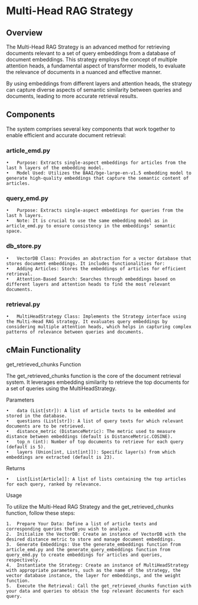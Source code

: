 # Multi-Head RAG Strategy

## Overview

The Multi-Head RAG Strategy is an advanced method for retrieving documents relevant to a set of query embeddings from a database of document embeddings. This strategy employs the concept of multiple attention heads, a fundamental aspect of transformer models, to evaluate the relevance of documents in a nuanced and effective manner.

By using embeddings from different layers and attention heads, the strategy can capture diverse aspects of semantic similarity between queries and documents, leading to more accurate retrieval results.

## Components

The system comprises several key components that work together to enable efficient and accurate document retrieval:

### article_emd.py

	•	Purpose: Extracts single-aspect embeddings for articles from the last h layers of the embedding model.
	•	Model Used: Utilizes the BAAI/bge-large-en-v1.5 embedding model to generate high-quality embeddings that capture the semantic content of articles.

### query_emd.py

	•	Purpose: Extracts single-aspect embeddings for queries from the last h layers.
	•	Note: It is crucial to use the same embedding model as in article_emd.py to ensure consistency in the embeddings’ semantic space.

### db_store.py

	•	VectorDB Class: Provides an abstraction for a vector database that stores document embeddings. It includes functionalities for:
	•	Adding Articles: Stores the embeddings of articles for efficient retrieval.
	•	Attention-Based Search: Searches through embeddings based on different layers and attention heads to find the most relevant documents.

### retrieval.py

	•	MultiHeadStrategy Class: Implements the Strategy interface using the Multi-Head RAG strategy. It evaluates query embeddings by considering multiple attention heads, which helps in capturing complex patterns of relevance between queries and documents.

## cMain Functionality

get_retrieved_chunks Function

The get_retrieved_chunks function is the core of the document retrieval system. It leverages embedding similarity to retrieve the top documents for a set of queries using the MultiHeadStrategy.

Parameters

	•	data (List[str]): A list of article texts to be embedded and stored in the database.
	•	questions (List[str]): A list of query texts for which relevant documents are to be retrieved.
	•	distance_metric (DistanceMetric): The metric used to measure distance between embeddings (default is DistanceMetric.COSINE).
	•	top_n (int): Number of top documents to retrieve for each query (default is 5).
	•	layers (Union[int, List[int]]): Specific layer(s) from which embeddings are extracted (default is 23).

Returns

	•	List[List[Article]]: A list of lists containing the top articles for each query, ranked by relevance.

Usage

To utilize the Multi-Head RAG Strategy and the get_retrieved_chunks function, follow these steps:

	1.	Prepare Your Data: Define a list of article texts and corresponding queries that you wish to analyze.
	2.	Initialize the VectorDB: Create an instance of VectorDB with the desired distance metric to store and manage document embeddings.
	3.	Generate Embeddings: Use the generate_embeddings function from article_emd.py and the generate_query_embeddings function from query_emd.py to create embeddings for articles and queries, respectively.
	4.	Instantiate the Strategy: Create an instance of MultiHeadStrategy with appropriate parameters, such as the name of the strategy, the vector database instance, the layer for embeddings, and the weight function.
	5.	Execute the Retrieval: Call the get_retrieved_chunks function with your data and queries to obtain the top relevant documents for each query.

 
